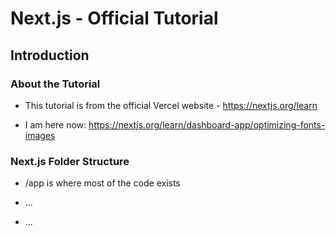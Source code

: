 # Next.js - Official Tutorial

## Introduction

### About the Tutorial

- This tutorial is from the official Vercel website - https://nextjs.org/learn

- I am here now: https://nextjs.org/learn/dashboard-app/optimizing-fonts-images

### Next.js Folder Structure

- /app is where most of the code exists

- ...

- ...
